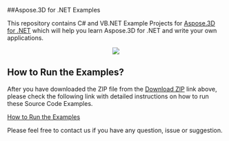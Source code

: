 ##Aspose.3D for .NET Examples

This repository contains C# and VB.NET Example Projects for [Aspose.3D for .NET](https://www.aspose.com/products/3d/net) which will help you learn Aspose.3D for .NET and write your own applications.


<p align="center">
  <a title="Download Examples ZIP" href="https://github.com/aspose3d/Aspose_3D_NET/archive/master.zip">
	<img src="https://raw.github.com/AsposeExamples/java-examples-dashboard/master/images/downloadZip-Button-Large.png" />
  </a>
</p>

## How to Run the Examples?

After you have downloaded the ZIP file from the [Download ZIP](https://github.com/aspose3d/Aspose_3D_NET/archive/master.zip) link above, please check the following link with detailed instructions on how to run these Source Code Examples.

[How to Run the Examples](https://docs.aspose.com//display/3dnet/How+to+Run+the+Examples)

Please feel free to contact us if you have any question, issue or suggestion.


